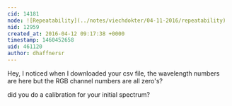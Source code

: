 ```yaml
---
cid: 14181
node: ![Repeatability](../notes/viechdokter/04-11-2016/repeatability)
nid: 12959
created_at: 2016-04-12 09:17:38 +0000
timestamp: 1460452658
uid: 461120
author: dhaffnersr
---
```


Hey, I noticed when I downloaded your csv file, the wavelength numbers are here but the RGB channel numbers are all zero's?

did you do a calibration for your initial spectrum?